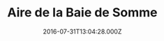 ---
date: 2016-07-31T13:04:28.000Z
title: Aire de la Baie de Somme
latitude: 50.16774279477733
longitude: 1.7547994395395308
url: http://www.baiedesomme.fr/fr/aire-autoroutiere-de-la-baie-de-somme
category: checkin
---